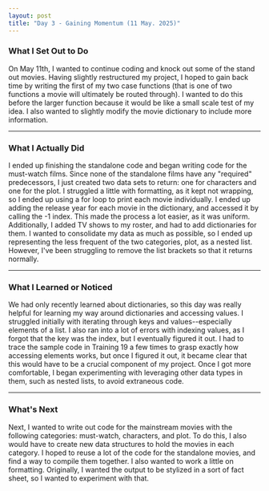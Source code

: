```yaml
---
layout: post
title: "Day 3 - Gaining Momentum (11 May. 2025)"
---
```


### What I Set Out to Do

On May 11th, I wanted to continue coding and knock out some of the stand out movies. Having slightly restructured my project, I hoped to gain back time by writing the first of my two case functions (that is one of two functions a movie will ultimately be routed through). I wanted to do this before the larger function because it would be like a small scale test of my idea. I also wanted to slightly modify the movie dictionary to include more information.

---

### What I Actually Did

I ended up finishing the standalone code and began writing code for the must-watch films. Since none of the standalone films have any "required" predecessors, I just created two data sets to return: one for characters and one for the plot. I struggled a little with formatting, as it kept not wrapping, so I ended up using a for loop to print each movie individually. I ended up adding the release year for each movie in the dictionary, and accessed it by calling the -1 index. This made the process a lot easier, as it was uniform. Additionally, I added TV shows to my roster, and had to add dictionaries for them. I wanted to consolidate my data as much as possible, so I ended up representing the less frequent of the two categories, plot, as a nested list. However, I've been struggling to remove the list brackets so that it returns normally.

---

### What I Learned or Noticed

We had only recently learned about dictionaries, so this day was really helpful for learning my way around dictionaries and accessing values. I struggled initially with iterating through keys and values--especially elements of a list. I also ran into a lot of errors with indexing values, as I forgot that the key was the index, but I eventually figured it out. I had to trace the sample code in Training 19 a few times to grasp exactly how accessing elements works, but once I figured it out, it became clear that this would have to be a crucial component of my project. Once I got more comfortable, I began experimenting with leveraging other data types in them, such as nested lists, to avoid extraneous code.

---

### What's Next


Next, I wanted to write out code for the mainstream movies with the following categories: must-watch, characters, and plot. To do this, I also would have to create new data structures to hold the movies in each category. I hoped to reuse a lot of the code for the standalone movies, and find a way to compile them together. I also wanted to work a little on formatting. Originally, I wanted the output to be stylized in a sort of fact sheet, so I wanted to experiment with that.
